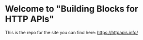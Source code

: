 # Welcome to "Building Blocks for HTTP APIs"

This is the repo for the site you can find here: https://httpapis.info/